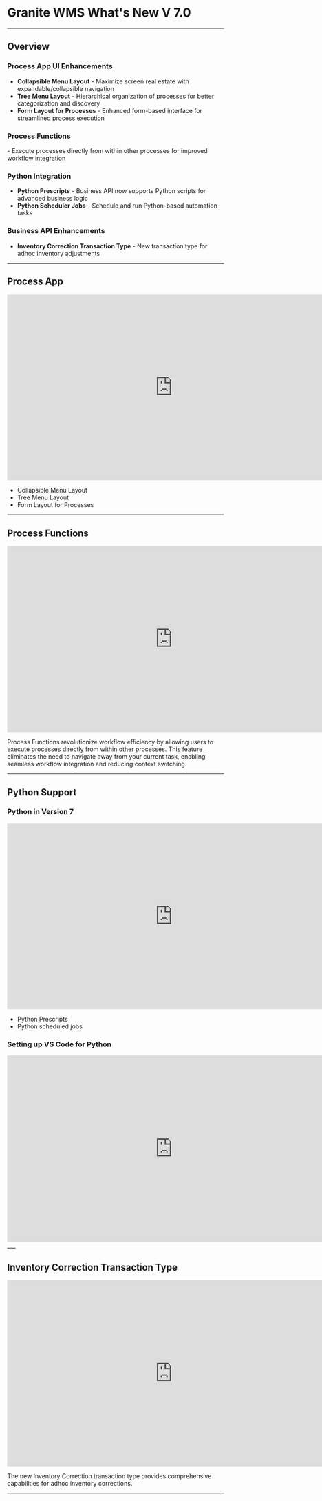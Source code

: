 # Granite WMS What's New V 7.0
___
## Overview

<h3>Process App UI Enhancements</h3>

- **Collapsible Menu Layout** - Maximize screen real estate with expandable/collapsible navigation
- **Tree Menu Layout** - Hierarchical organization of processes for better categorization and discovery
- **Form Layout for Processes** - Enhanced form-based interface for streamlined process execution

<h3> Process Functions </h3>
- Execute processes directly from within other processes for improved workflow integration

<h3> Python Integration</h3>

- **Python Prescripts** - Business API now supports Python scripts for advanced business logic
- **Python Scheduler Jobs** - Schedule and run Python-based automation tasks

<h3> Business API Enhancements</h3>

- **Inventory Correction Transaction Type** - New transaction type for adhoc inventory adjustments

___

## Process App

<iframe src="https://share.descript.com/embed/OQuBO8j6zjR" width="768" height="432" frameborder="0" allowfullscreen></iframe>

- Collapsible Menu Layout
- Tree Menu Layout
- Form Layout for Processes

___

## Process Functions

<iframe src="https://share.descript.com/embed/onVbyM130xx" width="768" height="432" frameborder="0" allowfullscreen></iframe>

Process Functions revolutionize workflow efficiency by allowing users to execute processes directly from within other processes. This feature eliminates the need to navigate away from your current task, enabling seamless workflow integration and reducing context switching.

___

## Python Support

### Python in Version 7

<iframe src="https://share.descript.com/embed/nOyXOKmXVGW" width="768" height="432" frameborder="0" allowfullscreen></iframe>

- Python Prescripts
- Python scheduled jobs

### Setting up VS Code for Python

<iframe src="https://share.descript.com/embed/bLO82PmfzMq" width="768" height="432" frameborder="0" allowfullscreen></iframe>
___

## Inventory Correction Transaction Type

<iframe src="https://share.descript.com/embed/tMNBqq9v6YB" width="768" height="432" frameborder="0" allowfullscreen></iframe>

The new Inventory Correction transaction type provides comprehensive capabilities for adhoc inventory corrections.
___

